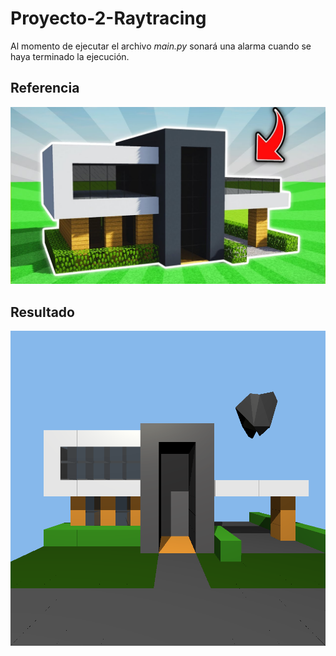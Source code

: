 # Proyecto-2-Raytracing

Al momento de ejecutar el archivo *main.py* sonará una alarma cuando se haya terminado la ejecución.

## Referencia
![out](https://raw.githubusercontent.com/ElGutiz/Proyecto-2-Raytracing/main/Reference.jpg?token=ANCUS5QM7SBRWPZK3ZXBGWLBSQDKO)

## Resultado
![out](https://raw.githubusercontent.com/ElGutiz/Proyecto-2-Raytracing/main/Minecraft_Modern_House.bmp?token=ANCUS5WBHDXQQVVIHFHOQTLBSQC3C)

